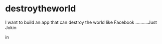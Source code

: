 # destroytheworld
I want to build an app that can destroy the world like Facebook ..........Just Jokin

in
